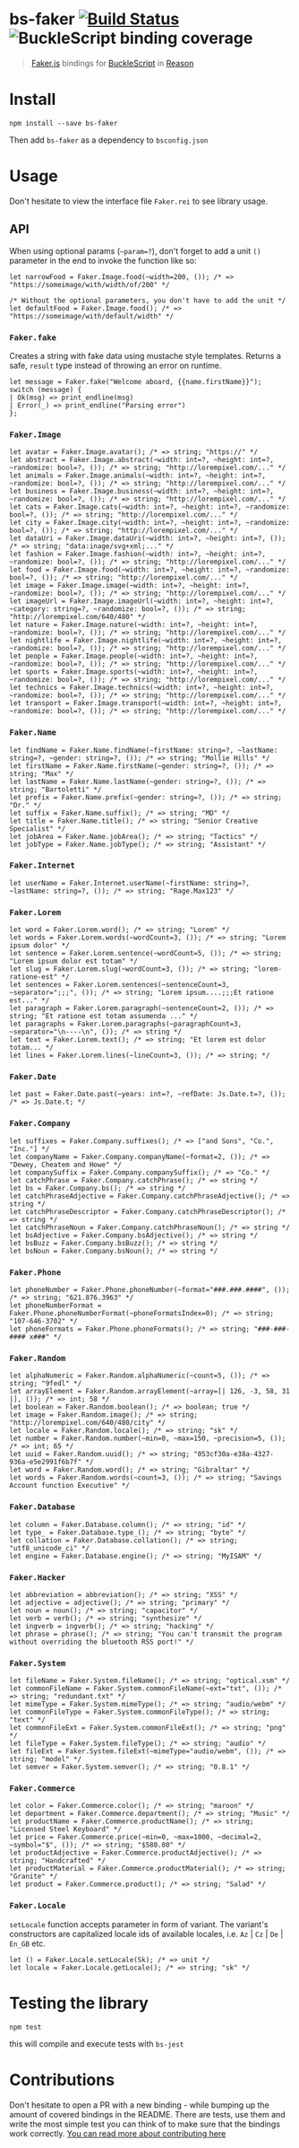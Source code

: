 # bs-faker [![Build Status](https://travis-ci.org/Schniz/bs-faker.svg?branch=master)](https://travis-ci.org/Schniz/bs-faker) ![BuckleScript binding coverage](https://img.shields.io/badge/binding%20coverage-86%2F148-red.svg)
> [Faker.js](https://github.com/marak/Faker.js/) bindings for [BuckleScript](https://github.com/bloomberg/bucklescript) in [Reason](https://github.com/facebook/reason)

# Install

```
npm install --save bs-faker
```

Then add `bs-faker` as a dependency to `bsconfig.json`

# Usage

Don't hesitate to view the interface file `Faker.rei` to see library usage.

## API

When using optional params (`~param=?`), don't forget to add a unit `()` parameter in the end to invoke the function
like so:

```reason
let narrowFood = Faker.Image.food(~width=200, ()); /* => "https://someimage/with/width/of/200" */

/* Without the optional parameters, you don't have to add the unit */
let defaultFood = Faker.Image.food(); /* => "https://someimage/with/default/width" */
```

### `Faker.fake`
Creates a string with fake data using mustache style templates.
Returns a safe, `result` type instead of throwing an error on runtime.

```reason
let message = Faker.fake("Welcome aboard, {{name.firstName}}");
switch (message) {
| Ok(msg) => print_endline(msg)
| Error(_) => print_endline("Parsing error")
};
```

### `Faker.Image`

```reason
let avatar = Faker.Image.avatar(); /* => string; "https://" */
let abstract = Faker.Image.abstract(~width: int=?, ~height: int=?, ~randomize: bool=?, ()); /* => string; "http://lorempixel.com/..." */
let animals = Faker.Image.animals(~width: int=?, ~height: int=?, ~randomize: bool=?, ()); /* => string; "http://lorempixel.com/..." */
let business = Faker.Image.business(~width: int=?, ~height: int=?, ~randomize: bool=?, ()); /* => string; "http://lorempixel.com/..." */
let cats = Faker.Image.cats(~width: int=?, ~height: int=?, ~randomize: bool=?, ()); /* => string; "http://lorempixel.com/..." */
let city = Faker.Image.city(~width: int=?, ~height: int=?, ~randomize: bool=?, ()); /* => string; "http://lorempixel.com/..." */
let dataUri = Faker.Image.dataUri(~width: int=?, ~height: int=?, ()); /* => string; "data:inage/svg+xml;..." */
let fashion = Faker.Image.fashion(~width: int=?, ~height: int=?, ~randomize: bool=?, ()); /* => string; "http://lorempixel.com/..." */
let food = Faker.Image.food(~width: int=?, ~height: int=?, ~randomize: bool=?, ()); /* => string; "http://lorempixel.com/..." */
let image = Faker.Image.image(~width: int=?, ~height: int=?, ~randomize: bool=?, ()); /* => string; "http://lorempixel.com/..." */
let imageUrl = Faker.Image.imageUrl(~width: int=?, ~height: int=?, ~category: string=?, ~randomize: bool=?, ()); /* => string; "http://lorempixel.com/640/480" */
let nature = Faker.Image.nature(~width: int=?, ~height: int=?, ~randomize: bool=?, ()); /* => string; "http://lorempixel.com/..." */
let nightlife = Faker.Image.nightlife(~width: int=?, ~height: int=?, ~randomize: bool=?, ()); /* => string; "http://lorempixel.com/..." */
let people = Faker.Image.people(~width: int=?, ~height: int=?, ~randomize: bool=?, ()); /* => string; "http://lorempixel.com/..." */
let sports = Faker.Image.sports(~width: int=?, ~height: int=?, ~randomize: bool=?, ()); /* => string; "http://lorempixel.com/..." */
let technics = Faker.Image.technics(~width: int=?, ~height: int=?, ~randomize: bool=?, ()); /* => string; "http://lorempixel.com/..." */
let transport = Faker.Image.transport(~width: int=?, ~height: int=?, ~randomize: bool=?, ()); /* => string; "http://lorempixel.com/..." */
```

### `Faker.Name`

```reason
let findName = Faker.Name.findName(~firstName: string=?, ~lastName: string=?, ~gender: string=?, ()); /* => string; "Mollie Hills" */
let firstName = Faker.Name.firstName(~gender: string=?, ()); /* => string; "Max" */
let lastName = Faker.Name.lastName(~gender: string=?, ()); /* => string; "Bartoletti" */
let prefix = Faker.Name.prefix(~gender: string=?, ()); /* => string; "Dr." */
let suffix = Faker.Name.suffix(); /* => string; "MD" */
let title = Faker.Name.title(); /* => string; "Senior Creative Specialist" */
let jobArea = Faker.Name.jobArea(); /* => string; "Tactics" */
let jobType = Faker.Name.jobType(); /* => string; "Assistant" */
```

### `Faker.Internet`

```reason
let userName = Faker.Internet.userName(~firstName: string=?, ~lastName: string=?, ()); /* => string; "Rage.Max123" */
```

### `Faker.Lorem`
```reason
let word = Faker.Lorem.word(); /* => string; "Lorem" */
let words = Faker.Lorem.words(~wordCount=3, ()); /* => string; "Lorem ipsum dolor" */
let sentence = Faker.Lorem.sentence(~wordCount=5, ()); /* => string; "Lorem ipsum dolor est totam" */
let slug = Faker.Lorem.slug(~wordCount=3, ()); /* => string; "lorem-ratione-est" */
let sentences = Faker.Lorem.sentences(~sentenceCount=3, ~separator=";;;", ()); /* => string; "Lorem ipsum....;;;Et ratione est..." */
let paragraph = Faker.Lorem.paragraph(~sentenceCount=2, ()); /* => string; "Et ratione est totam assumenda ..." */
let paragraphs = Faker.Lorem.paragraphs(~paragraphCount=3, ~separator="\n----\n", ()); /* => string */
let text = Faker.Lorem.text(); /* => string; "Et lorem est dolor totam... */
let lines = Faker.Lorem.lines(~lineCount=3, ()); /* => string; */
```

### `Faker.Date`
```reason
let past = Faker.Date.past(~years: int=?, ~refDate: Js.Date.t=?, ()); /* => Js.Date.t; */
```

### `Faker.Company`
```reason
let suffixes = Faker.Company.suffixes(); /* => ["and Sons", "Co.", "Inc."] */
let companyName = Faker.Company.companyName(~format=2, ()); /* => "Dewey, Cheatem and Howe" */
let companySuffix = Faker.Company.companySuffix(); /* => "Co." */
let catchPhrase = Faker.Company.catchPhrase(); /* => string */
let bs = Faker.Company.bs(); /* => string */
let catchPhraseAdjective = Faker.Company.catchPhraseAdjective(); /* => string */
let catchPhraseDescriptor = Faker.Company.catchPhraseDescriptor(); /* => string */
let catchPhraseNoun = Faker.Company.catchPhraseNoun(); /* => string */
let bsAdjective = Faker.Company.bsAdjective(); /* => string */
let bsBuzz = Faker.Company.bsBuzz(); /* => string */
let bsNoun = Faker.Company.bsNoun(); /* => string */
```

### `Faker.Phone`
```reason
let phoneNumber = Faker.Phone.phoneNumber(~format="###.###.####", ()); /* => string; "621.876.3963" */
let phoneNumberFormat = Faker.Phone.phoneNumberFormat(~phoneFormatsIndex=0); /* => string; "107-646-3702" */
let phoneFormats = Faker.Phone.phoneFormats(); /* => string; "###-###-#### x###" */
```

### `Faker.Random`
```reason
let alphaNumeric = Faker.Random.alphaNumeric(~count=5, ()); /* => string; "9fedl" */
let arrayElement = Faker.Random.arrayElement(~array=[| 126, -3, 58, 31 |], ()); /* => int; 58 */
let boolean = Faker.Random.boolean(); /* => boolean; true */
let image = Faker.Random.image(); /* => string; "http://lorempixel.com/640/480/city" */
let locale = Faker.Random.locale(); /* => string; "sk" */
let number = Faker.Random.number(~min=0, ~max=150, ~precision=5, ()); /* => int; 65 */
let uuid = Faker.Random.uuid(); /* => string; "053cf30a-e38a-4327-936a-e5e2991f6b7f" */
let word = Faker.Random.word(); /* => string; "Gibraltar" */
let words = Faker.Random.words(~count=3, ()); /* => string; "Savings Account function Executive" */
```

### `Faker.Database`
```reason
let column = Faker.Database.column(); /* => string; "id" */
let type_ = Faker.Database.type_(); /* => string; "byte" */
let collation = Faker.Database.collation(); /* => string; "utf8_unicode_ci" */
let engine = Faker.Database.engine(); /* => string; "MyISAM" */
```

### `Faker.Hacker`
```reason
let abbreviation = abbreviation(); /* => string; "XSS" */
let adjective = adjective(); /* => string; "primary" */
let noun = noun(); /* => string; "capacitor" */
let verb = verb(); /* => string; "synthesize" */
let ingverb = ingverb(); /* => string; "hacking" */
let phrase = phrase(); /* => string; "You can't transmit the program without overriding the bluetooth RSS port!" */
```

### `Faker.System`
```reason
let fileName = Faker.System.fileName(); /* => string; "optical.xsm" */
let commonFileName = Faker.System.commonFileName(~ext="txt", ()); /* => string; "redundant.txt" */
let mimeType = Faker.System.mimeType(); /* => string; "audio/webm" */
let commonFileType = Faker.System.commonFileType(); /* => string; "text" */
let commonFileExt = Faker.System.commonFileExt(); /* => string; "png" */
let fileType = Faker.System.fileType(); /* => string; "audio" */
let fileExt = Faker.System.fileExt(~mimeType="audio/webm", ()); /* => string; "model" */
let semver = Faker.System.semver(); /* => string; "0.8.1" */
```

### `Faker.Commerce`

```reason
let color = Faker.Commerce.color(); /* => string; "maroon" */
let department = Faker.Commerce.department(); /* => string; "Music" */
let productName = Faker.Commerce.productName(); /* => string; "Licensed Steel Keyboard" */
let price = Faker.Commerce.price(~min=0, ~max=1000, ~decimal=2, ~symbol="$", ()); /* => string; "$580.00" */
let productAdjective = Faker.Commerce.productAdjective(); /* => string; "Handcrafted" */
let productMaterial = Faker.Commerce.productMaterial(); /* => string; "Granite" */
let product = Faker.Commerce.product(); /* => string; "Salad" */
```

### `Faker.Locale`
`setLocale` function accepts parameter in form of variant.
The variant's constructors are capitalized locale ids of available locales, i.e. `Az` | `Cz` | `De` | `En_GB` etc.

```reason
let () = Faker.Locale.setLocale(Sk); /* => unit */
let locale = Faker.Locale.getLocale(); /* => string; "sk" */
```

# Testing the library

```
npm test
```

this will compile and execute tests with `bs-jest`

# Contributions

Don't hesitate to open a PR with a new binding - while bumping up the amount of covered bindings in the README.
There are tests, use them and write the most simple test you can think of to make sure that the bindings work correctly.
[You can read more about contributing here](CONTRIBUTING.md)
